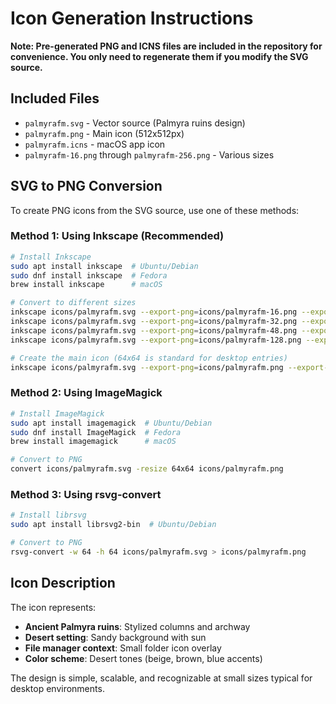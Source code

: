 # Icon Generation Instructions

**Note: Pre-generated PNG and ICNS files are included in the repository for convenience. You only need to regenerate them if you modify the SVG source.**

## Included Files

- `palmyrafm.svg` - Vector source (Palmyra ruins design)
- `palmyrafm.png` - Main icon (512x512px)
- `palmyrafm.icns` - macOS app icon
- `palmyrafm-16.png` through `palmyrafm-256.png` - Various sizes

## SVG to PNG Conversion

To create PNG icons from the SVG source, use one of these methods:

### Method 1: Using Inkscape (Recommended)
```bash
# Install Inkscape
sudo apt install inkscape  # Ubuntu/Debian
sudo dnf install inkscape  # Fedora
brew install inkscape      # macOS

# Convert to different sizes
inkscape icons/palmyrafm.svg --export-png=icons/palmyrafm-16.png --export-width=16 --export-height=16
inkscape icons/palmyrafm.svg --export-png=icons/palmyrafm-32.png --export-width=32 --export-height=32
inkscape icons/palmyrafm.svg --export-png=icons/palmyrafm-48.png --export-width=48 --export-height=48
inkscape icons/palmyrafm.svg --export-png=icons/palmyrafm-128.png --export-width=128 --export-height=128

# Create the main icon (64x64 is standard for desktop entries)
inkscape icons/palmyrafm.svg --export-png=icons/palmyrafm.png --export-width=64 --export-height=64
```

### Method 2: Using ImageMagick
```bash
# Install ImageMagick
sudo apt install imagemagick  # Ubuntu/Debian
sudo dnf install ImageMagick  # Fedora
brew install imagemagick      # macOS

# Convert to PNG
convert icons/palmyrafm.svg -resize 64x64 icons/palmyrafm.png
```

### Method 3: Using rsvg-convert
```bash
# Install librsvg
sudo apt install librsvg2-bin  # Ubuntu/Debian

# Convert to PNG
rsvg-convert -w 64 -h 64 icons/palmyrafm.svg > icons/palmyrafm.png
```

## Icon Description

The icon represents:
- **Ancient Palmyra ruins**: Stylized columns and archway
- **Desert setting**: Sandy background with sun
- **File manager context**: Small folder icon overlay
- **Color scheme**: Desert tones (beige, brown, blue accents)

The design is simple, scalable, and recognizable at small sizes typical for desktop environments.
